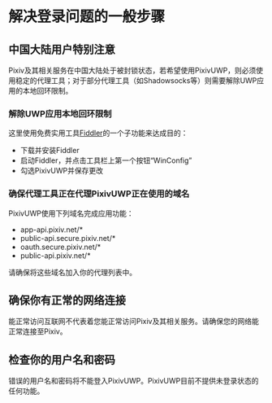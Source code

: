 # 解决登录问题的一般步骤
## 中国大陆用户特别注意

Pixiv及其相关服务在中国大陆处于被封锁状态，若希望使用PixivUWP，则必须使用稳定的代理工具；对于部分代理工具（如Shadowsocks等）则需要解除UWP应用的本地回环限制。

### 解除UWP应用本地回环限制

这里使用免费实用工具[Fiddler](https://www.telerik.com/fiddler)的一个子功能来达成目的：

- 下载并安装Fiddler
- 启动Fiddler，并点击工具栏上第一个按钮“WinConfig”
- 勾选PixivUWP并保存更改

### 确保代理工具正在代理PixivUWP正在使用的域名

PixivUWP使用下列域名完成应用功能：

- app-api.pixiv.net/*
- public-api.secure.pixiv.net/*
- oauth.secure.pixiv.net/*
- public-api.pixiv.net/*

请确保将这些域名加入你的代理列表中。

## 确保你有正常的网络连接

能正常访问互联网不代表着您能正常访问Pixiv及其相关服务。请确保您的网络能正常连接至Pixiv。

## 检查你的用户名和密码

错误的用户名和密码将不能登入PixivUWP。PixivUWP目前不提供未登录状态的任何功能。
